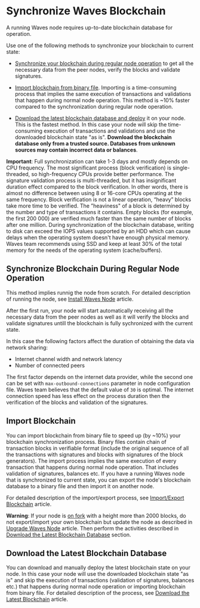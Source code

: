 # Synchronize Waves Blockchain

A running Waves node requires up-to-date blockchain database for operation.

Use one of the following methods to synchronize your blockchain to current state:

* [Synchronize your blockchain during regular node operation](#synchronize-blockchain-during-regular-node-operation) to get all the necessary data from the peer nodes, verify the blocks and validate signatures.

* [Import blockchain from binary file](#import-blockchain). Importing is a time-consuming process that implies the same execution of transactions and validations that happen during normal node operation. This method is ~10% faster compared to the synchronization during regular node operation.

* [Download the latest blockchain database and deploy](#download-the-latest-blockchain-database) it on your node. This is the fastest method. In this case your node will skip the time-consuming execution of transactions and validations and use the downloaded blockchain state "as is". **Download the blockchain database only from a trusted source. Databases from unknown sources may contain incorrect data or balances**.

**Important**: Full synchronization can take 1-3 days and mostly depends on CPU frequency. The most significant process (block verification) is single-threaded, so high-frequency CPUs provide better performance. The signature validation process is multi-threaded, but it has insignificant duration effect compared to the block verification. In other words, there is almost no difference between using 8 or 16-core CPUs operating at the same frequency. Block verification is not a linear operation, “heavy” blocks take more time to be verified. The ”heaviness" of a block is determined by the number and type of transactions it contains. Empty blocks (for example, the first 200&nbsp;000) are verified much faster than the same number of blocks after one million. During synchronization of the blockchain database, writing to disk can exceed the IOPS values supported by an HDD which can cause delays when the operating system doesn't have enough physical memory. Waves team recommends using SSD and keep at least 30% of the total memory for the needs of the operating system (cache/buffers).

<!---
The time to reach the block 1220000 on different CPUs (number of cores and frequencies) in numbers:

| CPU/MEM | Synchronization time during regular node operation | Synchronization time when importing blockchain from file |
| :--- | :--- | :--- |
| Intel Xeon Platinum 8175M @ 2.50 GHz \(8 vCPU\)/32 GB | 11:25 | 10:20 |
| Intel Xeon Platinum 8124M @ 3.00 GHz \(16 vCPU\)/32 GB | 10:45 | 10:05 |
| Intel i7 8550u @ 1.8 GHz \(up to 4GHz\) \(8 vCPU\)/16 GB | 9:35 | 9:20 |
Block verification is not a linear operation, “heavy” blocks take more time to be verified. The ”heaviness" of a block is determined by the number and type of transactions it contains. So the first blocks (for example, the first 200.000) are empty and get verified faster than the same number of blocks after one million. On the chart it looks as follows:

![1](./_assets/statistics_blocks_receiving.png)
--->

## Synchronize Blockchain During Regular Node Operation

This method implies runnig the node from scratch. For detailed description of running the node, see [Install Waves Node](/en/waves-node/how-to-install-a-node/how-to-install-a-node) article.

After the first run, your node will start automatically receiving all the necessary data from the peer nodes as well as it will verify the blocks and validate signatures untill the blockchain is fully sychronized with the current state.

In this case the following factors affect the duration of obtaining the data via network sharing:

* Internet channel width and network latency
* Number of connected peers

The first factor depends on the internet data provider, while the second one can be set with `max-outbound-connections` parameter in node configuration file. Waves team believes that the default value of `30` is optimal. The internet connection speed has less effect on the process duration then the verification of the blocks and validation of the signatures.

## Import Blockchain

You can import blockchain from binary file to speed up (by ~10%) your blockchain synchronization process. Binary files contain chain of transaction blocks in verifiable format (include the original sequence of all the transactions with signatures and blocks with signatures of the block generators). The import process implies the same execution of every transaction that happens during normal node operation. That includes validation of signatures, balances etc. If you have a running Waves node that is synchronized to current state, you can export the node's blockchain database to a binary file and then import it on another node.

For detailed description of the import/export process, see [Import/Export Blockchain](/en/waves-node/options-for-getting-actual-blockchain/import-from-the-blockchain) article.

**Warning**: If your node is [on fork](/en/waves-node#deal-with-forks) with a height more than 2000 blocks, do not export/import your own blockchain but update the node as described in [Upgrade Waves Node](/en/waves-node/upgrading) article. Then perform the activities described in [Download the Latest Blockchain Database](#download-the-latest-blockchain-database) section.

## Download the Latest Blockchain Database

You can download and manually deploy the latest blockchain state on your node. In this case your node will use the downloaded blockchain state "as is" and skip the execution of transactions (validation of signatures, balances etc.) that happens during normal node operation or importing blockchain from binary file. For detailed description of the process, see [Download the Latest Blockchain](/en/waves-node/options-for-getting-actual-blockchain/state-downloading-and-applying) article.
